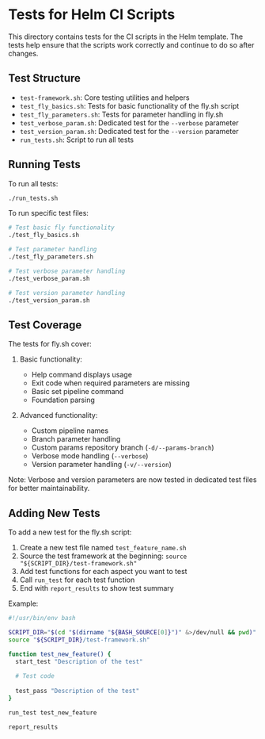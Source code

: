 # Tests for Helm CI Scripts

This directory contains tests for the CI scripts in the Helm template. The tests help ensure that the scripts work correctly and continue to do so after changes.

## Test Structure

- `test-framework.sh`: Core testing utilities and helpers
- `test_fly_basics.sh`: Tests for basic functionality of the fly.sh script
- `test_fly_parameters.sh`: Tests for parameter handling in fly.sh
- `test_verbose_param.sh`: Dedicated test for the `--verbose` parameter
- `test_version_param.sh`: Dedicated test for the `--version` parameter
- `run_tests.sh`: Script to run all tests

## Running Tests

To run all tests:

```bash
./run_tests.sh
```

To run specific test files:

```bash
# Test basic fly functionality
./test_fly_basics.sh

# Test parameter handling
./test_fly_parameters.sh

# Test verbose parameter handling
./test_verbose_param.sh

# Test version parameter handling
./test_version_param.sh
```

## Test Coverage

The tests for fly.sh cover:

1. Basic functionality:
   - Help command displays usage
   - Exit code when required parameters are missing
   - Basic set pipeline command
   - Foundation parsing

2. Advanced functionality:
   - Custom pipeline names
   - Branch parameter handling
   - Custom params repository branch (`-d/--params-branch`)
   - Verbose mode handling (`--verbose`)
   - Version parameter handling (`-v/--version`)

Note: Verbose and version parameters are now tested in dedicated test files for better maintainability.

## Adding New Tests

To add a new test for the fly.sh script:

1. Create a new test file named `test_feature_name.sh`
2. Source the test framework at the beginning: `source "${SCRIPT_DIR}/test-framework.sh"`
3. Add test functions for each aspect you want to test
4. Call `run_test` for each test function
5. End with `report_results` to show test summary

Example:

```bash
#!/usr/bin/env bash

SCRIPT_DIR="$(cd "$(dirname "${BASH_SOURCE[0]}")" &>/dev/null && pwd)"
source "${SCRIPT_DIR}/test-framework.sh"

function test_new_feature() {
  start_test "Description of the test"
  
  # Test code
  
  test_pass "Description of the test"
}

run_test test_new_feature

report_results
```
